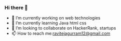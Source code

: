 ### Hi there 👋
- 🔭 I’m currently working on web technologies
- 🌱 I’m currently learning Java html css 
- 👯 I’m looking to collaborate on HackerRank, startups
- 📫 How to reach me:ravitejagurram12@gmail.com
